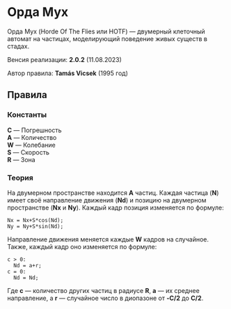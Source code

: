 # Орда Мух
Орда Мух (Horde Of The Flies или HOTF) — двумерный клеточный автомат на частицах, моделирующий поведение живых существ в стадах.

Венсия реализации: **2.0.2** (11.08.2023)

Автор правила: **Tamás Vicsek** (1995 год)

## Правила
### Константы
**C** — Погрешность\
**A** — Количество\
**W** — Колебание\
**S** — Скорость\
**R** — Зона

### Теория
На двумерном пространстве находится **A** частиц. Каждая частица (**N**) имеет своё направление движения (**Nd**) и позицию на двумерном пространстве (**Nx** и **Ny**). Каждый кадр позиция изменяется по формуле:
```
Nx = Nx+S*cos(Nd);
Ny = Ny+S*sin(Nd);
```
Направление движения меняется каждые **W** кадров на случайное. Также, каждый кадр оно изменяется по формуле:
```
c > 0:
  Nd = a+r;
c = 0:
  Nd = Nd;
```
Где **c** — количество других частиц в радиусе **R**, **a** — их среднее направление, а **r** — случайное число в диопазоне от **-C/2** до **C/2**.